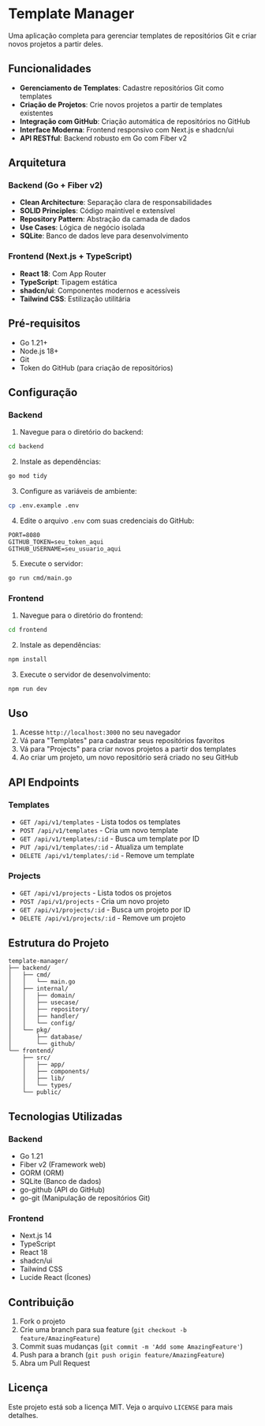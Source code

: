 # Template Manager

Uma aplicação completa para gerenciar templates de repositórios Git e criar novos projetos a partir deles.

## Funcionalidades

- **Gerenciamento de Templates**: Cadastre repositórios Git como templates
- **Criação de Projetos**: Crie novos projetos a partir de templates existentes
- **Integração com GitHub**: Criação automática de repositórios no GitHub
- **Interface Moderna**: Frontend responsivo com Next.js e shadcn/ui
- **API RESTful**: Backend robusto em Go com Fiber v2

## Arquitetura

### Backend (Go + Fiber v2)
- **Clean Architecture**: Separação clara de responsabilidades
- **SOLID Principles**: Código maintível e extensível
- **Repository Pattern**: Abstração da camada de dados
- **Use Cases**: Lógica de negócio isolada
- **SQLite**: Banco de dados leve para desenvolvimento

### Frontend (Next.js + TypeScript)
- **React 18**: Com App Router
- **TypeScript**: Tipagem estática
- **shadcn/ui**: Componentes modernos e acessíveis
- **Tailwind CSS**: Estilização utilitária

## Pré-requisitos

- Go 1.21+
- Node.js 18+
- Git
- Token do GitHub (para criação de repositórios)

## Configuração

### Backend

1. Navegue para o diretório do backend:
```bash
cd backend
```

2. Instale as dependências:
```bash
go mod tidy
```

3. Configure as variáveis de ambiente:
```bash
cp .env.example .env
```

4. Edite o arquivo `.env` com suas credenciais do GitHub:
```env
PORT=8080
GITHUB_TOKEN=seu_token_aqui
GITHUB_USERNAME=seu_usuario_aqui
```

5. Execute o servidor:
```bash
go run cmd/main.go
```

### Frontend

1. Navegue para o diretório do frontend:
```bash
cd frontend
```

2. Instale as dependências:
```bash
npm install
```

3. Execute o servidor de desenvolvimento:
```bash
npm run dev
```

## Uso

1. Acesse `http://localhost:3000` no seu navegador
2. Vá para "Templates" para cadastrar seus repositórios favoritos
3. Vá para "Projects" para criar novos projetos a partir dos templates
4. Ao criar um projeto, um novo repositório será criado no seu GitHub

## API Endpoints

### Templates
- `GET /api/v1/templates` - Lista todos os templates
- `POST /api/v1/templates` - Cria um novo template
- `GET /api/v1/templates/:id` - Busca um template por ID
- `PUT /api/v1/templates/:id` - Atualiza um template
- `DELETE /api/v1/templates/:id` - Remove um template

### Projects
- `GET /api/v1/projects` - Lista todos os projetos
- `POST /api/v1/projects` - Cria um novo projeto
- `GET /api/v1/projects/:id` - Busca um projeto por ID
- `DELETE /api/v1/projects/:id` - Remove um projeto

## Estrutura do Projeto

```
template-manager/
├── backend/
│   ├── cmd/
│   │   └── main.go
│   ├── internal/
│   │   ├── domain/
│   │   ├── usecase/
│   │   ├── repository/
│   │   ├── handler/
│   │   └── config/
│   └── pkg/
│       ├── database/
│       └── github/
└── frontend/
    ├── src/
    │   ├── app/
    │   ├── components/
    │   ├── lib/
    │   └── types/
    └── public/
```

## Tecnologias Utilizadas

### Backend
- Go 1.21
- Fiber v2 (Framework web)
- GORM (ORM)
- SQLite (Banco de dados)
- go-github (API do GitHub)
- go-git (Manipulação de repositórios Git)

### Frontend
- Next.js 14
- TypeScript
- React 18
- shadcn/ui
- Tailwind CSS
- Lucide React (Ícones)

## Contribuição

1. Fork o projeto
2. Crie uma branch para sua feature (`git checkout -b feature/AmazingFeature`)
3. Commit suas mudanças (`git commit -m 'Add some AmazingFeature'`)
4. Push para a branch (`git push origin feature/AmazingFeature`)
5. Abra um Pull Request

## Licença

Este projeto está sob a licença MIT. Veja o arquivo `LICENSE` para mais detalhes.
